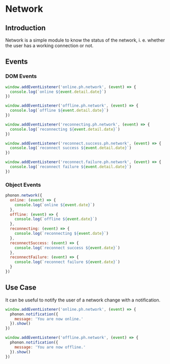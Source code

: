 # Network

## Introduction

Network is a simple module to know the status of the network, i. e. whether the user has a working connection or not.

## Events

### DOM Events

```js
window.addEventListener('online.ph.network', (event) => {
  console.log(`online ${event.detail.date}`)
})

window.addEventListener('offline.ph.network', (event) => {
  console.log(`offline ${event.detail.date}`)
})

window.addEventListener('reconnecting.ph.network', (event) => {
  console.log(`reconnecting ${event.detail.date}`)
})

window.addEventListener('reconnect.success.ph.network', (event) => {
  console.log(`reconnect success ${event.detail.date}`)
})

window.addEventListener('reconnect.failure.ph.network', (event) => {
  console.log(`reconnect failure ${event.detail.date}`)
})
```

### Object Events

```js
phonon.network({
  online: (event) => {
    console.log(`online ${event.date}`)
  },
  offline: (event) => {
    console.log(`offline ${event.date}`)
  },
  reconnecting: (event) => {
    console.log(`reconnecting ${event.date}`)
  },
  reconnectSuccess: (event) => {
    console.log(`reconnect success ${event.date}`)
  },
  reconnectFailure: (event) => {
    console.log(`reconnect failure ${event.date}`)
  }
})
```

## Use Case

It can be useful to notify the user of a network change with a notification.

```js
window.addEventListener('online.ph.network', (event) => {
  phonon.notification({
    message: 'You are now online.'
  }).show()
})

window.addEventListener('offline.ph.network', (event) => {
  phonon.notification({
    message: 'You are now offline.'
  }).show()
})
```
